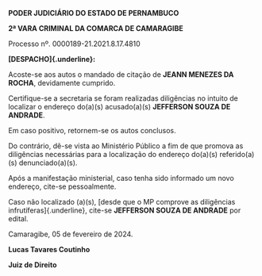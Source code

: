**PODER JUDICIÁRIO DO ESTADO DE PERNAMBUCO**

**2ª VARA CRIMINAL DA COMARCA DE CAMARAGIBE**

Processo nº. 0000189-21.2021.8.17.4810

**[DESPACHO]{.underline}:**

Acoste-se aos autos o mandado de citação de **JEANN MENEZES DA ROCHA**,
devidamente cumprido.

Certifique-se a secretaria se foram realizadas diligências no intuito de
localizar o endereço do(a)(s) acusado(a)(s) **JEFFERSON SOUZA DE
ANDRADE**.

Em caso positivo, retornem-se os autos conclusos.

Do contrário, dê-se vista ao Ministério Público a fim de que promova as
diligências necessárias para a localização do endereço do(a)(s)
referido(a)(s) denunciado(a)(s).

Após a manifestação ministerial, caso tenha sido informado um novo
endereço, cite-se pessoalmente.

Caso não localizado (a)(s), [desde que o MP comprove as diligências
infrutíferas]{.underline}, cite-se **JEFFERSON SOUZA DE ANDRADE** por
edital.

Camaragibe, 05 de fevereiro de 2024.

**Lucas Tavares Coutinho**

**Juiz de Direito**
